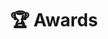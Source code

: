 ---
# An instance of the Accomplishments widget.
# Documentation: https://docs.hugoblox.com/page-builder/
widget: accomplishments

# This file represents a page section.
headless: true

# Order that this section appears on the page.
weight: 40

title: '🏆 Awards'
subtitle: ''

# Date format
date_format: Jan 2006

item:
  - title: "SW 캡스톤디자인 경진대회"
    organization: 전북대학교 SW사업단
    organization_url: ""
    date_start: "2025-06-20"
    date_end: ""
    description: |2-
      **최우수상**
    certificate_url: "/uploads/awards/award-2025-capstone.jpg"
    url: "/uploads/awards/award-2025-capstone.jpg"

  - title: "전북대학교 ACM ICPC 경시대회"
    organization: 전북대학교
    organization_url: ""
    date_start: "2023-11-15"
    date_end: ""
    description: |2-
      **동상**
    certificate_url: "/uploads/awards/award-2023-icpc-bronze.jpg"
    url: "/uploads/awards/award-2023-icpc-bronze.jpg"

  - title: "전북대학교 ACM ICPC 경시대회"
    organization: 전북대학교
    organization_url: ""
    date_start: "2022-11-09"
    date_end: ""
    description: |2-
      **금상 (전국대회 출전)**
    certificate_url: "/uploads/awards/award-2022-icpc-gold.jpg"
    url: "/uploads/awards/award-2022-icpc-gold.jpg"

  - title: "2021 동계 기업의 달인되기 프로그램"
    organization: 전북대학교 취업지원과
    organization_url: ""
    date_start: "2022-03-07"
    date_end: ""
    description: |2-
      **우수상**
    certificate_url: "/uploads/awards/award-2021-winter-program.jpg"
    url: "/uploads/awards/award-2021-winter-program.jpg"

design:
  columns: "1"
---